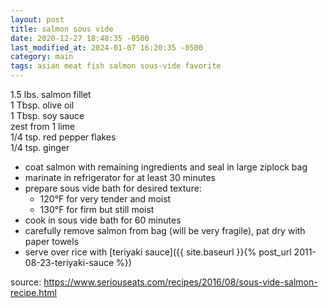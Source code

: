 ```yaml
---
layout: post
title: salmon sous vide
date: 2020-12-27 18:48:35 -0500
last_modified_at: 2024-01-07 16:20:35 -0500
category: main
tags: asian meat fish salmon sous-vide favorite
---
```


1.5 lbs. salmon fillet  
1 Tbsp. olive oil  
1 Tbsp. soy sauce  
zest from 1 lime  
1/4 tsp. red pepper flakes  
1/4 tsp. ginger  
* coat salmon with remaining ingredients and seal in large ziplock bag
* marinate in refrigerator for at least 30 minutes
* prepare sous vide bath for desired texture: 
  * 120°F for very tender and moist
  * 130°F for firm but still moist
* cook in sous vide bath for 60 minutes
* carefully remove salmon from bag (will be very fragile), pat dry with paper towels
* serve over rice with [teriyaki sauce]({{ site.baseurl }}{% post_url 2011-08-23-teriyaki-sauce %})

source: <https://www.seriouseats.com/recipes/2016/08/sous-vide-salmon-recipe.html>
